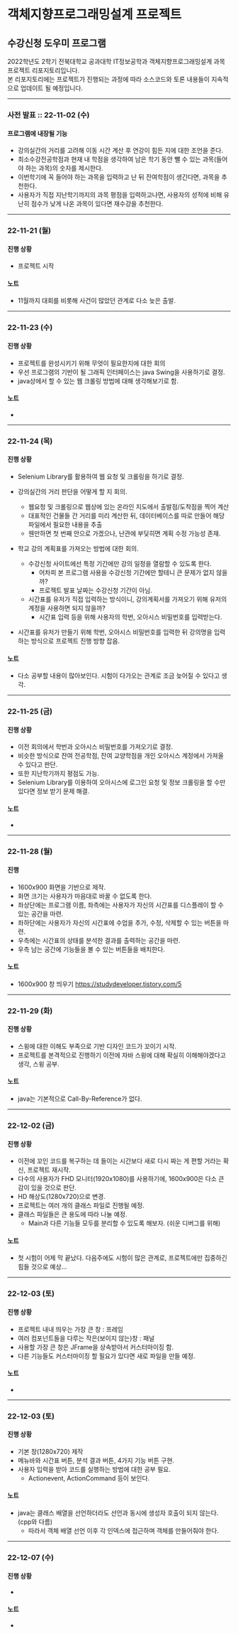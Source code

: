 객체지향프로그래밍설계 프로젝트
========================
수강신청 도우미 프로그램
------------------------

2022학년도 2학기 전북대학교 공과대학 IT정보공학과 객체지향프로그래밍설계 과목 프로젝트 리포지토리입니다.   
본 리포지토리에는 프로젝트가 진행되는 과정에 따라 소스코드와 토론 내용들이 지속적으로 업데이트 될 예정입니다.

***

### 사전 발표 :: 22-11-02 (수)

#### 프로그램에 내장될 기능
* 강의실간의 거리를 고려해 이동 시간 계산 후 연강이 힘든 지에 대한 조언을 준다.
* 최소수강전공학점과 현재 내 학점을 생각하여 남은 학기 동안 뺄 수 있는 과목(들어야 하는 과목)의 숫자를 제시한다.
* 이번학기에 꼭 들어야 하는 과목을 입력하고 난 뒤 잔여학점이 생긴다면, 과목을 추천한다.
* 사용자가 직접 지난학기까지의 과목 평점을 입력하고나면, 사용자의 성적에 비해 유난히 점수가 낮게 나온 과목이 있다면 재수강을 추천한다.

***

### 22-11-21 (월)

#### 진행 상황
* 프로젝트 시작

#### 노트
* 11월까지 대회를 비롯해 사건이 많았던 관계로 다소 늦은 출발.

***

### 22-11-23 (수)

#### 진행 상황
* 프로젝트를 완성시키기 위해 무엇이 필요한지에 대한 회의
* 우선 프로그램의 기반이 될 그래픽 인터페이스는 java Swing을 사용하기로 결정.
* java상에서 할 수 있는 웹 크롤링 방법에 대해 생각해보기로 함.

#### 노트
*

***

### 22-11-24 (목)

#### 진행 상황
* Selenium Library를 활용하여 웹 요청 및 크롤링을 하기로 결정.
* 강의실간의 거리 판단을 어떻게 할 지 회의.
    + 웹요청 및 크롤링으로 웹상에 있는 온라인 지도에서 출발점/도착점을 찍어 계산
    + 대표적인 건물들 간 거리를 미리 계산한 뒤, 데이터베이스를 따로 만들어 해당 파일에서 필요한 내용을 추출
    
    - 웬만하면 첫 번째 안으로 가겠으나, 난관에 부딪히면 계획 수정 가능성 존재.
* 학교 강의 계획표를 가져오는 방법에 대한 회의.
    + 수강신청 사이트에선 특정 기간에만 강의 일정을 열람할 수 있도록 한다.
        - 어차피 본 프로그램 사용을 수강신청 기간에만 할테니 큰 문제가 없지 않을까?
        - 프로젝트 발표 날짜는 수강신청 기간이 아님.
    + 시간표를 유저가 직접 입력하는 방식이니, 강의계획서를 가져오기 위해 유저의 계정을 사용하면 되지 않을까?
        - 시간표 입력 등을 위해 사용자의 학번, 오아시스 비밀번호를 입력받는다.
* 시간표를 유저가 만들기 위해 학번, 오아시스 비밀번호를 입력한 뒤 강의명을 입력하는 방식으로 프로젝트 진행 방향 잡음.

#### 노트
* 다소 공부할 내용이 많아보인다. 시험이 다가오는 관계로 조금 늦어질 수 있다고 생각.

***

### 22-11-25 (금)

#### 진행 상황
* 이전 회의에서 학번과 오아시스 비밀번호를 가져오기로 결정.
* 비슷한 방식으로 잔여 전공학점, 잔여 교양학점을 개인 오아시스 계정에서 가져올 수 있다고 판단.
* 또한 지난학기까지 평점도 가능.
* Selenium Library를 이용하여 오아시스에 로그인 요청 및 정보 크롤링을 할 수만 있다면 정보 받기 문제 해결.

#### 노트
*

***

### 22-11-28 (월)

#### 진행 
* 1600x900 화면을 기반으로 제작.
* 화면 크기는 사용자가 마음대로 바꿀 수 없도록 한다.
* 좌상단에는 프로그램 이름, 좌측에는 사용자가 자신의 시간표를 디스플레이 할 수 있는 공간을 마련.
* 좌하단에는 사용자가 자신의 시간표에 수업을 추가, 수정, 삭제할 수 있는 버튼을 마련.
* 우측에는 시간표의 상태를 분석한 결과를 출력하는 공간을 마련.
* 우측 남는 공간에 기능들을 볼 수 있는 버튼들을 배치한다.

#### 노트
* 1600x900 창 띄우기 https://studydeveloper.tistory.com/5

***

### 22-11-29 (화)

#### 진행 상황
* 스윙에 대한 이해도 부족으로 기반 디자인 코드가 꼬이기 시작.
* 프로젝트를 본격적으로 진행하기 이전에 자바 스윙에 대해 확실히 이해해야겠다고 생각, 스윙 공부.

#### 노트
* java는 기본적으로 Call-By-Reference가 없다.

***

### 22-12-02 (금)

#### 진행 상황
* 이전에 꼬인 코드를 복구하는 데 들이는 시간보다 새로 다시 짜는 게 편할 거라는 확신, 프로젝트 재시작.
* 다수의 사용자가 FHD 모니터(1920x1080)를 사용하기에, 1600x900은 다소 큰 감이 있을 것으로 판단.
* HD 해상도(1280x720)으로 변경.
* 프로젝트는 여러 개의 클래스 파일로 진행될 예정.
* 클래스 파일들은 큰 용도에 따라 나눌 예정.
    + Main과 다른 기능들 모두를 분리할 수 있도록 해보자. (쉬운 디버그를 위해)

#### 노트
* 첫 시험이 어제 막 끝났다. 다음주에도 시험이 많은 관계로, 프로젝트에만 집중하긴 힘들 것으로 예상...

***

### 22-12-03 (토)

#### 진행 상황
* 프로젝트 내내 띄우는 가장 큰 창 : 프레임
* 여러 컴포넌트들을 다루는 작은(보이지 않는)창 : 패널
* 사용할 가장 큰 창은 JFrame을 상속받아서 커스터마이징 함.
* 다른 기능들도 커스터마이징 할 필요가 있다면 새로 파일을 만들 예정.

#### 노트
*

***

### 22-12-03 (토)

#### 진행 상황
* 기본 창(1280x720) 제작
* 메뉴바와 시간표 버튼, 분석 결과 버튼, 4가지 기능 버튼 구현.
* 사용자 입력을 받아 코드를 실행하는 방법에 대한 공부 필요.
    + Actionevent, ActionCommand 등이 보인다.

#### 노트
* java는 클래스 배열을 선언하더라도 선언과 동시에 생성자 호출이 되지 않는다. (cpp와 다름)
    + 따라서 객체 배열 선언 이후 각 인덱스에 접근하며 객체를 만들어줘야 한다.

***

### 22-12-07 (수)

#### 진행 상황
*

#### 노트
* 